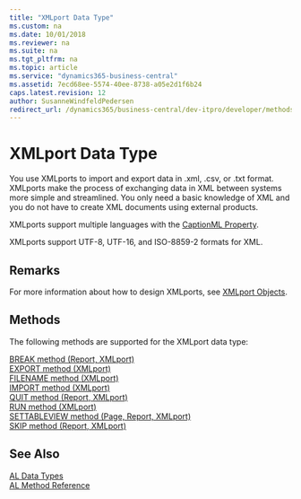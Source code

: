 ```yaml
---
title: "XMLport Data Type"
ms.custom: na
ms.date: 10/01/2018
ms.reviewer: na
ms.suite: na
ms.tgt_pltfrm: na
ms.topic: article
ms.service: "dynamics365-business-central"
ms.assetid: 7ecd68ee-5574-40ee-8738-a05e2d1f6b24
caps.latest.revision: 12
author: SusanneWindfeldPedersen
redirect_url: /dynamics365/business-central/dev-itpro/developer/methods-auto/library
---
```

# XMLport Data Type
You use XMLports to import and export data in .xml, .csv, or .txt format. XMLports make the process of exchanging data in XML between systems more simple and streamlined. You only need a basic knowledge of XML and you do not have to create XML documents using external products.  
  
 XMLports support multiple languages with the [CaptionML Property](../properties/devenv-captionml-property.md).  
  
 XMLports support UTF-8, UTF-16, and ISO-8859-2 formats for XML.  
  
## Remarks  
 For more information about how to design XMLports, see [XMLport Objects](../devenv-XMLport-object.md).  

## Methods
The following methods are supported for the XMLport data type:

[BREAK method (Report, XMLport)](../methods/devenv-break-method-report-xmlport.md)   
[EXPORT method (XMLport)](../methods/devenv-export-method-xmlport.md)   
[FILENAME method (XMLport)](../methods/devenv-filename-method-xmlport.md)   
[IMPORT method (XMLport)](../methods/devenv-import-method-xmlport.md)   
[QUIT method (Report, XMLport)](../methods/devenv-quit-method-report-xmlport.md)   
[RUN method (XMLport)](../methods/devenv-run-method-xmlport.md)   
[SETTABLEVIEW method (Page, Report, XMLport)](../methods/devenv-settableview-method-page-report-xmlport.md)   
[SKIP method (Report, XMLport)](../methods/devenv-skip-method-report-xmlport.md)

## See Also  
[AL Data Types](devenv-al-data-types.md)   
[AL Method Reference](../methods/devenv-al-method-reference.md)  